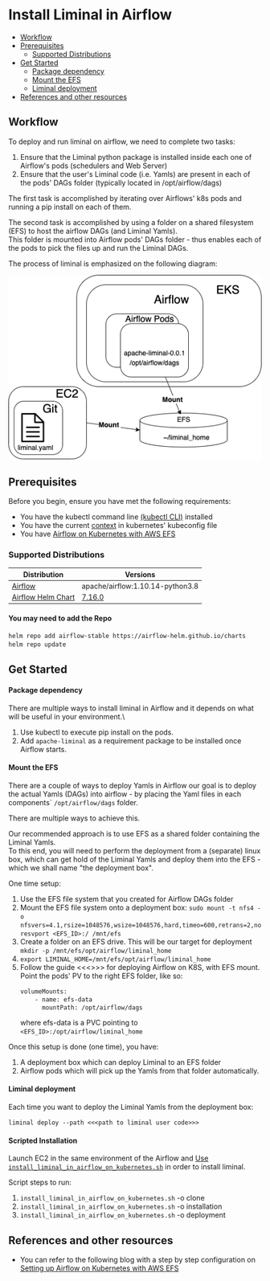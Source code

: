 <!--
Licensed to the Apache Software Foundation (ASF) under one
or more contributor license agreements.  See the NOTICE file
distributed with this work for additional information
regarding copyright ownership.  The ASF licenses this file
to you under the Apache License, Version 2.0 (the
"License"); you may not use this file except in compliance
with the License.  You may obtain a copy of the License at

  http://www.apache.org/licenses/LICENSE-2.0

Unless required bgit y applicable law or agreed to in writing,
software distributed under the License is distributed on an
"AS IS" BASIS, WITHOUT WARRANTIES OR CONDITIONS OF ANY
KIND, either express or implied.  See the License for the
specific language governing permissions and limitations
under the License.
-->

# Install Liminal in Airflow
* [Workflow](#workflow)
* [Prerequisites](#prerequisites)
   * [Supported Distributions](#supported-distributions)
* [Get Started](#Get-Started)
   * [Package dependency](#package-dependency)
   * [Mount the EFS](#mount-the-EFS)
   * [Liminal deployment](#liminal-deployment)
* [References and other resources](#references-and-other-resources)

## Workflow
To deploy and run liminal on airflow, we need to complete two tasks:
1. Ensure that the Liminal python package is installed inside each one of Airflow's pods (schedulers and Web Server)
2. Ensure that the user's Liminal code (i.e. Yamls) are present in each of the pods' DAGs folder (typically located in /opt/airflow/dags)

The first task is accomplished by iterating over Airflows' k8s pods and running a pip install on each of them.

The second task is accomplished by using a folder on a shared filesystem (EFS) to host the airflow DAGs (and Liminal Yamls). \
This folder is mounted into Airflow pods' DAGs folder - thus enables each of the pods to pick the files up and run the Liminal DAGs.

The process of liminal is emphasized on the following diagram:

![](assets/liminal_deployment_diagram.png)

## Prerequisites
Before you begin, ensure you have met the following requirements: 
* You have the kubectl command line [(kubectl CLI)][homebrew-kubectl] installed
* You have the current [context][cluster-access-kubeconfig] in kubernetes' kubeconfig file
* You have [Airflow on Kubernetes with AWS EFS][airflowInstallation]

### Supported Distributions

|Distribution | Versions |
|-|-|
|[Airflow][airflowImage] | apache/airflow:1.10.14-python3.8 |
|[Airflow Helm Chart][airflowChart] | [7.16.0][airflow-helm-chart-7.16.0] |

#### You may need to add the Repo

```sh
helm repo add airflow-stable https://airflow-helm.github.io/charts
helm repo update
```

## Get Started
#### Package dependency
There are multiple ways to install liminal in Airflow and it depends on what will be useful in your environment.\
1. Use kubectl to execute pip install on the pods.
2. Add `apache-liminal` as a requirement package to be installed once Airflow starts.

#### Mount the EFS
There are a couple of ways to deploy Yamls in Airflow our goal is to deploy the actual Yamls (DAGs) into airflow - by placing the Yaml files in each components\` `/opt/airflow/dags` folder.

There are multiple ways to achieve this.

Our recommended approach is to use EFS as a shared folder containing the Liminal Yamls. \
To this end, you will need to perform the deployment from a (separate) linux box, which can get hold of the Liminal Yamls and deploy them into the EFS - which we shall name "the deployment box".

One time setup:

1. Use the EFS file system that you created for Airflow DAGs folder
2. Mount the EFS file system onto a deployment box:
```sudo mount -t nfs4 -o nfsvers=4.1,rsize=1048576,wsize=1048576,hard,timeo=600,retrans=2,noresvport <EFS_ID>:/ /mnt/efs```
3. Create a folder on an EFS drive. This will be our target for deployment
```mkdir -p /mnt/efs/opt/airflow/liminal_home```
4. ```export LIMINAL_HOME=/mnt/efs/opt/airflow/liminal_home```
5. Follow the guide <<<>>> for deploying Airflow on K8S, with EFS mount.
Point the pods' PV to the right EFS folder, like so:
    ```
    volumeMounts:
        - name: efs-data
          mountPath: /opt/airflow/dags
    ```
    where efs-data is a PVC pointing to `<EFS_ID>:/opt/airflow/liminal_home`

Once this setup is done (one time), you have:
1. A deployment box which can deploy Liminal to an EFS folder
2. Airflow pods which will pick up the Yamls from that folder automatically.

#### Liminal deployment
Each time you want to deploy the Liminal Yamls from the deployment box:
```
liminal deploy --path <<<path to liminal user code>>>
```

#### Scripted Installation
Launch EC2 in the same environment of the Airflow and [Use `install_liminal_in_airflow_on_kubernetes.sh`][liminal-installation-script] in order to install liminal.

Script steps to run:
1. `install_liminal_in_airflow_on_kubernetes.sh` -o clone
2. `install_liminal_in_airflow_on_kubernetes.sh` -o installation
3. `install_liminal_in_airflow_on_kubernetes.sh` -o deployment

## References and other resources

* You can refer to the following blog with a step by step configuration on [Setting up Airflow on Kubernetes with AWS EFS][airflowInstallation]

[airflow-helm-chart-7.16.0]: <https://github.com/airflow-helm/charts/tree/airflow-7.16.0>
[homebrew-kubectl]: <https://formulae.brew.sh/formula/kubernetes-cli>
[cluster-access-kubeconfig]: <https://kubernetes.io/docs/concepts/configuration/organize-cluster-access-kubeconfig/#context>
[liminal-installation-script]: <https://github.com/apache/incubator-liminal/tree/master/docs/source/install_liminal_in_airflow_on_kubernetes.sh>
[airflowChart]: <https://github.com/airflow-helm/charts/tree/main/charts/airflow>
[airflowInstallation]: <https://medium.com/terragoneng/setting-up-airflow-on-kubernetes-with-aws-efs-c659f3a16292>
[airflowImage]: <https://hub.docker.com/layers/apache/airflow/1.10.12-python3.6/images/sha256-9ea9e5ca66bd17632241889ab248fe3852c9f3c830ed299a8ecaa8a13ac2082f?context=explore>